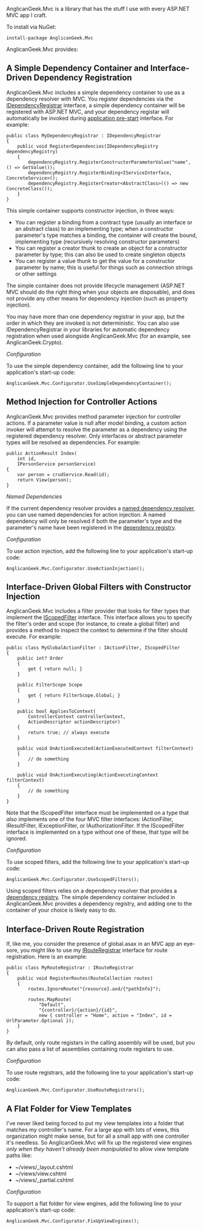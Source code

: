 AnglicanGeek.Mvc is a library that has the stuff I use with every ASP.NET MVC app I craft. 

To install via NuGet:

    install-package AnglicanGeek.Mvc

AnglicanGeek.Mvc provides:

A Simple Dependency Container and Interface-Driven Dependency Registration
--------------------------------------------------------------------------

AnglicanGeek.Mvc includes a simple dependency container to use as a dependency resolver with MVC. You register dependencies via the [IDependencyRegistrar](https://github.com/anglicangeek/AnglicanGeek.Mvc/blob/master/Lib/IDependencyRegistrar.cs) interface, a simple dependency container will be registered with ASP.NET MVC, and your dependency registar will automatically be invoked during [application pre-start](https://github.com/anglicangeek/AnglicanGeek.Mvc/blob/master/Lib/PreApplicationStartCode.cs) interface. For example:

	public class MyDependencyRegistrar : IDependencyRegistrar
	{
		public void RegisterDependencies(IDependencyRegistry dependencyRegistry)
		{
			dependencyRegistry.RegisterConstructorParameterValue("name", () => GetValue());
			dependencyRegistry.RegisterBinding<IServiceInterface, ConcreteService>();
			dependencyRegistry.RegisterCreator<AbstractClass>(() => new ConcreteClass());
		}
	}

This simple container supports constructor injection, in three ways:

* You can register a binding from a contract type (usually an interface or an abstract class) to an implementing type; when a constructor parameter's type matches a binding, the container will create the bound, implementing type (recursively resolving constructor parameters)
* You can register a creator thunk to create an object for a constructor parameter by type; this can also be used to create singleton objects
* You can register a value thunk to get the value for a constructor parameter by name; this is useful for things such as connection strings or other settings

The simple container does not provide lifecycle management (ASP.NET MVC should do the right thing when your objects are disposable), and does not provide any other means for dependency injection (such as property injection).

You may have more than one dependency registrar in your app, but the order in which they are invoked is not deterministic. You can also use IDependencyRegistrar in your libraries for automatic dependency registration when used alongside AnglicanGeek.Mvc (for an example, see AnglicanGeek.Crypto).

*Configuration*

To use the simple dependency container, add the following line to your application's start-up code:

    AnglicanGeek.Mvc.Configurator.UseSimpleDependencyContainer();

Method Injection for Controller Actions
---------------------------------------

AnglicanGeek.Mvc provides method parameter injection for controller actions. If a parameter value is null after model binding, a custom action invoker will attempt to resolve the parameter as a dependency using the registered dependency resolver. Only interfaces or abstract parameter types will be resolved as dependencies. For example:

	public ActionResult Index(
        int id,
		IPersonService personService)
    {
        var person = crudService.Read(id);
		return View(person);
    }

*Named Dependencies*

If the current dependency resolver provides a [named dependency resolver](https://github.com/anglicangeek/AnglicanGeek.Mvc/blob/master/Lib/INamedDependencyResolver.cs), you can use named dependencies for action injection. A named dependency will only be resolved if both the parameter's type and the parameter's name have been registered in the [dependency registry](https://github.com/anglicangeek/AnglicanGeek.Mvc/blob/master/Lib/IDependencyRegistry.cs). 

*Configuration*

To use action injection, add the following line to your application's start-up code:

    AnglicanGeek.Mvc.Configurator.UseActionInjection();

Interface-Driven Global Filters with Constructor Injection
----------------------------------------------------------

AnglicanGeek.Mvc includes a filter provider that looks for filter types that implement the [IScopedFilter](https://github.com/anglicangeek/AnglicanGeek.Mvc/blob/master/Lib/IScopedFilter.cs) interface. This interface allows you to specify the filter's order and scope (for instance, to create a global filter) and provides a method to inspect the context to determine if the filter should execute. For example:

	public class MyGlobalActionFilter : IActionFilter, IScopedFilter
	{
		public int? Order
		{
			get { return null; }
		}

		public FilterScope Scope
		{
			get { return FilterScope.Global; }
		}

		public bool AppliesToContext(
			ControllerContext controllerContext, 
			ActionDescriptor actionDescriptor)
		{
			return true; // always execute
		}

		public void OnActionExecuted(ActionExecutedContext filterContext)
		{
			// do something
		}

		public void OnActionExecuting(ActionExecutingContext filterContext)
		{
			// do something
		}
	}

Note that the IScopedFilter interface must be implemented on a type that *also* implements one of the four MVC filter interfaces: IActionFilter, IResultFilter, IExceptionFilter, or IAuthorizationFilter. If the IScopedFilter interface is implemented on a type without one of these, that type will be ignored.

*Configuration*

To use scoped filters, add the following line to your application's start-up code:

    AnglicanGeek.Mvc.Configurator.UseScopedFilters();

Using scoped filters relies on a dependency resolver that provides a [dependency registry](https://github.com/anglicangeek/AnglicanGeek.Mvc/blob/master/Lib/IDependencyRegistry.cs). The simple dependency container included in AnglicanGeek.Mvc provides a dependency registry, and adding one to the container of your choice is likely easy to do.

Interface-Driven Route Registration
-----------------------------------

If, like me, you consider the presence of global.asax in an MVC app an eye-sore, you might like to use my [IRouteRegistrar](https://github.com/anglicangeek/AnglicanGeek.Mvc/blob/master/Lib/IRouteRegistrar.cs) interface for route registration. Here is an example:

	public class MyRouteRegistrar : IRouteRegistrar
	{
		public void RegisterRoutes(RouteCollection routes)
		{
			routes.IgnoreRoute("{resource}.axd/{*pathInfo}");

			routes.MapRoute(
				"Default", 
				"{controller}/{action}/{id}", 
				new { controller = "Home", action = "Index", id = UrlParameter.Optional });
		}
	}

By default, only route registars in the calling assembly will be used, but you can also pass a list of assemblies containing route registars to use.

*Configuration*

To use route registrars, add the following line to your application's start-up code:

    AnglicanGeek.Mvc.Configurator.UseRouteRegistrars();

A Flat Folder for View Templates
--------------------------------

I've never liked being forced to put my view templates into a folder that matches my controller's name. For a large app with lots of views, this organization might make sense, but for all a small app with one controller it's needless. So AnglicanGeek.Mvc will fix up the registered view engines *only when they haven't already been manipulated* to allow view template paths like:

* ~/views/_layout.cshtml
* ~/views/view.cshtml
* ~/views/_partial.cshtml

*Configuration*

To support a flat folder for view engines, add the following line to your application's start-up code:

    AnglicanGeek.Mvc.Configurator.FixUpViewEngines();

